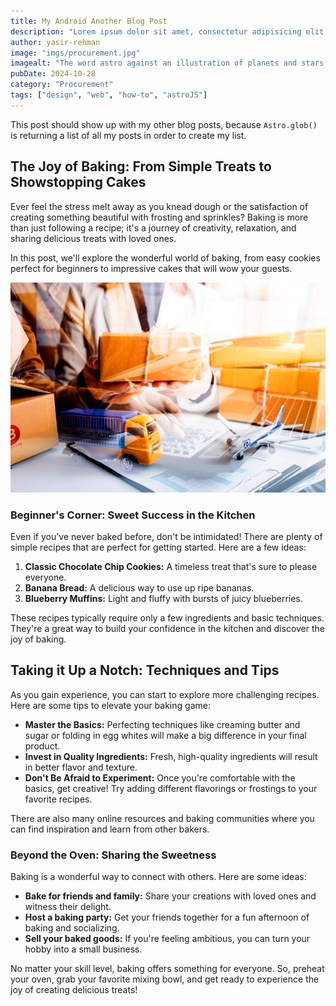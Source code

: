 ```yaml
---
title: My Android Another Blog Post
description: "Lorem ipsum dolor sit amet, consectetur adipisicing elit. Recusandae dolores, possimus pariatur animi temporibus nesciunt praesentiu"
author: yasir-rehman
image: "imgs/procurement.jpg"
imagealt: "The word astro against an illustration of planets and stars."
pubDate: 2024-10-28
category: "Procurement"
tags: ["design", "web", "how-to", "astroJS"]
---
```


This post should show up with my other blog posts, because `Astro.glob()` is returning a list of all my posts in order to create my list.

## The Joy of Baking: From Simple Treats to Showstopping Cakes

Ever feel the stress melt away as you knead dough or the satisfaction of creating something beautiful with frosting and sprinkles? Baking is more than just following a recipe; it's a journey of creativity, relaxation, and sharing delicious treats with loved ones.

In this post, we'll explore the wonderful world of baking, from easy cookies perfect for beginners to impressive cakes that will wow your guests.


![Placeholder Image](./imgs/procurement.jpg)
### Beginner's Corner: Sweet Success in the Kitchen

Even if you've never baked before, don't be intimidated! There are plenty of simple recipes that are perfect for getting started. Here are a few ideas:

1. **Classic Chocolate Chip Cookies:** A timeless treat that's sure to please everyone. 
2. **Banana Bread:** A delicious way to use up ripe bananas. 
3. **Blueberry Muffins:** Light and fluffy with bursts of juicy blueberries.

These recipes typically require only a few ingredients and basic techniques. They're a great way to build your confidence in the kitchen and discover the joy of baking. 

## Taking it Up a Notch: Techniques and Tips

As you gain experience, you can start to explore more challenging recipes. Here are some tips to elevate your baking game:

* **Master the Basics:** Perfecting techniques like creaming butter and sugar or folding in egg whites will make a big difference in your final product.
* **Invest in Quality Ingredients:** Fresh, high-quality ingredients will result in better flavor and texture.
* **Don't Be Afraid to Experiment:** Once you're comfortable with the basics, get creative! Try adding different flavorings or frostings to your favorite recipes.

There are also many online resources and baking communities where you can find inspiration and learn from other bakers.

### Beyond the Oven: Sharing the Sweetness

Baking is a wonderful way to connect with others. Here are some ideas:

* **Bake for friends and family:** Share your creations with loved ones and witness their delight. 
* **Host a baking party:** Get your friends together for a fun afternoon of baking and socializing.
* **Sell your baked goods:** If you're feeling ambitious, you can turn your hobby into a small business.

No matter your skill level, baking offers something for everyone. So, preheat your oven, grab your favorite mixing bowl, and get ready to experience the joy of creating delicious treats!